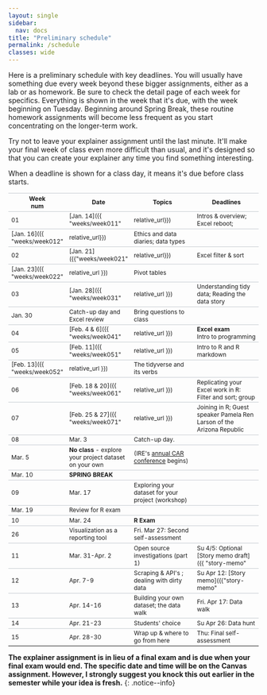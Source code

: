```yaml
---
layout: single
sidebar:
  nav: docs
title: "Preliminary schedule"
permalink: /schedule
classes: wide
---
```


<style type="text/css">
table {
  border-collapse: collapse;
  font-size: .85em;
}
th, tr {
  border-top:1px solid #c6cbd1;
}
th:nth-of-type(1) {
  width: 10%;
}
th:nth-of-type(2) {
  width: 20%;
}
th:nth-of-type(3) {
  width: 35%;
}
th:nth-of-type(4) {
  width: 35%;
}
/*
tbody tr:nth-of-type(odd){
  background-color: whitesmoke;
}
tbody tr:nth-of-type(odd) td {
  border-top: 1px solid lightgrey;
}
*/
</style>


Here is a preliminary schedule with key deadlines. You will usually have something due every week beyond these bigger assignments, either as a lab or as homework. Be sure to check the detail page of each week for specifics. Everything is shown in the week that it's due, with the week beginning on Tuesday. Beginning around Spring Break, these routine homework assignments will become less frequent as you start concentrating on the longer-term work.

Try not to leave your explainer assignment until the last minute. It'll make your final week of class even more difficult than usual, and it's designed so that you can create your explainer any time you find something interesting.

When a deadline is shown for a class day, it means it's due before class starts.

Week<br>num | Date| Topics | Deadlines
--- | ----------- | ---- | ---
01 | [Jan. 14]({{ "weeks/week011" | relative_url}}) | Intros & overview; Excel reboot; | Tu: [Survey](https://forms.gle/JKeTkXzCE7zUqFDG6) <br> Fr: Integrity pledge
 | [Jan. 16]({{ "weeks/week012" | relative_url}}) | Ethics and data diaries; data types |
02 | [Jan. 21]({{"weeks/week021" | relative_url}})  | Excel filter & sort |
 | [Jan. 23]({{ "weeks/week022" | relative_url }}) | Pivot tables |
03 | [Jan. 28]({{ "weeks/week031" | relative_url }}) | Understanding tidy data; Reading the data story |
  | Jan. 30 | Catch-up day and Excel review | Bring questions to class
04 | [Feb. 4 & 6]({{ "weeks/week041" | relative_url }}) |  **Excel exam**  <br> Intro to programming | Su. 2/9: 1st self-assessment
05 | [Feb. 11]({{ "weeks/week051" | relative_url }}) | Intro to R and R markdown  |
  | [Feb. 13]({{ "weeks/week052" | relative_url }})  | The tidyverse and its verbs |
06 | [Feb. 18 & 20]({{ "weeks/week061" | relative_url }}) | Replicating your Excel work in R: Filter and sort; group |
07 | [Feb. 25 & 27]({{ "weeks/week071" | relative_url }})| Joining in R; Guest speaker Pamela Ren Larson of the Arizona Republic |
08 | Mar. 3 | Catch-up day. |
  | Mar. 5 | **No class** - explore your project dataset on your own | (IRE's [annual CAR conference](https://www.ire.org/events-and-training/event/4400) begins)
 | Mar. 10 | ****SPRING BREAK****  |
09 | Mar. 17 | Exploring your dataset for your project (workshop)  |
  | Mar. 19 |  Review for R exam |
10 | Mar. 24 | **R Exam** |
   | 26 | Visualization as a reporting tool | Fri. Mar 27: Second self-assessment
11 | Mar. 31-Apr. 2 | Open source investigations (part 1) | Su 4/5: Optional [Story memo draft]({{ "story-memo" | relative_url }}) draft
12 | Apr. 7-9  | Scraping & API's ; dealing with dirty data |  Su Apr 12: [Story memo]({{"story-memo" | relative_url }})
13 | Apr. 14-16 | Building your own dataset; the data walk |  Fri. Apr 17: Data walk |
14 | Apr. 21-23 | Students' choice | Su Apr 26: Data hunt
15 | Apr. 28-30 | Wrap up & where to go from here  | Thu: Final self-assessment

**The explainer assignment is in lieu of a final exam and is due when your final exam would end. The specific date and time will be on the Canvas assignment. However, I strongly suggest you knock this out earlier in the semester while your idea is fresh.**
{: .notice--info}
